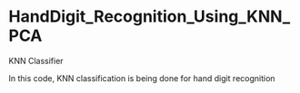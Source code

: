 # HandDigit_Recognition_Using_KNN_PCA
 KNN Classifier 

 In this code, KNN classification is being done for hand digit recognition
